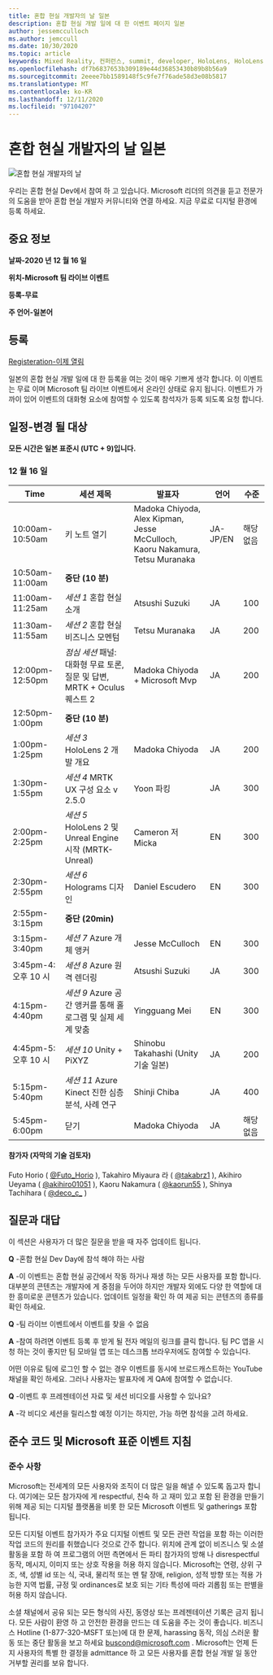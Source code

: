 ```yaml
---
title: 혼합 현실 개발자의 날 일본
description: 혼합 현실 개발 일에 대 한 이벤트 페이지 일본
author: jessemcculloch
ms.author: jemccull
ms.date: 10/30/2020
ms.topic: article
keywords: Mixed Reality, 컨퍼런스, summit, developer, HoloLens, HoloLens 2, Kinect
ms.openlocfilehash: df7b6837653b309189e44d36853430b89b8b56a9
ms.sourcegitcommit: 2eeee7bb1589148f5c9fe7f76ade58d3e08b5817
ms.translationtype: MT
ms.contentlocale: ko-KR
ms.lasthandoff: 12/11/2020
ms.locfileid: "97104207"
---
```

# <a name="mixed-reality-dev-days-japan"></a>혼합 현실 개발자의 날 일본

![혼합 현실 개발자의 날](images/MRDD/MRDevDaysJapanBanner.png)

우리는 혼합 현실 Dev에서 참여 하 고 있습니다. Microsoft 리더의 의견을 듣고 전문가의 도움을 받아 혼합 현실 개발자 커뮤니티와 연결 하세요. 지금 무료로 디지털 환경에 등록 하세요.

## <a name="important-details"></a>중요 정보

**날짜-2020 년 12 월 16 일**

**위치-Microsoft 팀 라이브 이벤트**

**등록-무료**

**주 언어-일본어**

## <a name="registration"></a>등록

[Registeration-이제 열림](https://mixedrealityprod.microsoftcrmportals.com/event/sessions?id=MR_Dev_Days_Japan864059683)

일본의 혼합 현실 개발 일에 대 한 등록을 여는 것이 매우 기쁘게 생각 합니다.  이 이벤트는 무료 이며 Microsoft 팀 라이브 이벤트에서 온라인 상태로 유지 됩니다.  이벤트가 가까이 있어 이벤트의 대화형 요소에 참여할 수 있도록 참석자가 등록 되도록 요청 합니다.

## <a name="schedule---subject-to-change"></a>일정-변경 될 대상

**모든 시간은 일본 표준시 (UTC + 9)입니다.** 



### <a name="december-16th"></a>12 월 16 일
|**Time**|**세션 제목**|**발표자**|**언어**|**수준**|
|---------|---------|---------|---------|---------|
|10:00am-10:50am|키 노트 열기|Madoka Chiyoda, Alex Kipman, Jesse McCulloch, Kaoru Nakamura, Tetsu Muranaka|JA-JP/EN|해당 없음|
|10:50am-11:00am|**중단 (10 분)**||||
|11:00am-11:25am|*세션 1* 혼합 현실 소개|Atsushi Suzuki|JA|100|
|11:30am-11:55am|*세션 2* 혼합 현실 비즈니스 모멘텀|Tetsu Muranaka|JA|200|
|12:00pm-12:50pm|*점심 세션* 패널: 대화형 무료 토론, 질문 및 답변, MRTK + Oculus 퀘스트 2|Madoka Chiyoda + Microsoft Mvp|JA|200|
|12:50pm-1:00pm|**중단 (10 분)**||||
|1:00pm-1:25pm|*세션 3* HoloLens 2 개발 개요|Madoka Chiyoda|JA|200|
|1:30pm-1:55pm|*세션 4* MRTK UX 구성 요소 v 2.5.0|Yoon 파킹|JA|300|
|2:00pm-2:25pm|*세션 5* HoloLens 2 및 Unreal Engine 시작 (MRTK-Unreal)|Cameron 저 Micka|EN|300|
|2:30pm-2:55pm|*세션 6* Holograms 디자인|Daniel Escudero|EN|300|
|2:55pm-3:15pm|**중단 (20min)**||||
|3:15pm-3:40pm|*세션 7* Azure 개체 앵커|Jesse McCulloch|EN|300|
|3:45pm-4: 오후 10 시|*세션 8* Azure 원격 렌더링|Atsushi Suzuki|JA|300|
|4:15pm-4:40pm|*세션 9* Azure 공간 앵커를 통해 홀로그램 및 실제 세계 맞춤|Yingguang Mei|EN|300|
|4:45pm-5: 오후 10 시|*세션 10* Unity + PiXYZ|Shinobu Takahashi (Unity 기술 일본)|JA|200|
|5:15pm-5:40pm|*세션 11* Azure Kinect 진한 심층 분석, 사례 연구|Shinji Chiba|JA|400|
|5:45pm-6:00pm|닫기|Madoka Chiyoda|JA|해당 없음|

#### <a name="contributors-technical-reviewers-for-the-subtitles"></a>참가자 (자막의 기술 검토자)

Futo Horio ( [@Futo_Horio](https://twitter.com/Futo_Horio) ), Takahiro Miyaura 라 ( [@takabrz1](https://twitter.com/takabrz1) ), Akihiro Ueyama ( [@akihiro01051](https://twitter.com/akihiro01051) ), Kaoru Nakamura ( [@kaorun55](https://twitter.com/kaorun55) ), Shinya Tachihara ( [@deco_c_](https://twitter.com/deco_c_) )

## <a name="frequently-asked-questions"></a>질문과 대답
이 섹션은 사용자가 더 많은 질문을 받을 때 자주 업데이트 됩니다.

**Q** -혼합 현실 Dev Day에 참석 해야 하는 사람

**A** -이 이벤트는 혼합 현실 공간에서 작동 하거나 재생 하는 모든 사용자를 포함 합니다. 대부분의 콘텐츠는 개발자에 게 중점을 두어야 하지만 개발자 외에도 다양 한 역할에 대 한 흥미로운 콘텐츠가 있습니다. 업데이트 일정을 확인 하 여 제공 되는 콘텐츠의 종류를 확인 하세요.  

**Q** -팀 라이브 이벤트에서 이벤트를 찾을 수 없음

**A** -참여 하려면 이벤트 등록 후 받게 될 전자 메일의 링크를 클릭 합니다. 팀 PC 앱을 시청 하는 것이 좋지만 팀 모바일 앱 또는 데스크톱 브라우저에도 참여할 수 있습니다.

어떤 이유로 팀에 로그인 할 수 없는 경우 이벤트를 동시에 브로드캐스트하는 YouTube 채널을 확인 하세요. 그러나 사용자는 발표자에 게 QA에 참여할 수 없습니다.

**Q** -이벤트 후 프레젠테이션 자료 및 세션 비디오를 사용할 수 있나요?

**A** -각 비디오 세션을 릴리스할 예정 이기는 하지만, 가능 하면 참석을 고려 하세요.

<!--  
**Q** -  
**A** -  
  
**Q** -  
**A** -  
  
**Q** -  
**A** -  
-->

## <a name="code-of-conduct-and-microsoft-standard-event-guidelines"></a>준수 코드 및 Microsoft 표준 이벤트 지침

### <a name="code-of-conduct"></a>준수 사항 

Microsoft는 전세계의 모든 사용자와 조직이 더 많은 일을 해낼 수 있도록 돕고자 합니다. 여기에는 모든 참가자에 게 respectful, 친숙 하 고 재미 있고 포함 된 환경을 만들기 위해 제공 되는 디지털 플랫폼을 비롯 한 모든 Microsoft 이벤트 및 gatherings 포함 됩니다.

모든 디지털 이벤트 참가자가 주요 디지털 이벤트 및 모든 관련 작업을 포함 하는 이러한 작업 코드의 원리를 취했습니다 것으로 간주 합니다. 위치에 관계 없이 비즈니스 및 소셜 활동을 포함 하 여 프로그램의 어떤 측면에서 든 파티 참가자의 방해 나 disrespectful 동작, 메시지, 이미지 또는 상호 작용을 허용 하지 않습니다. Microsoft는 연령, 상위 구조, 색, 성별 id 또는 식, 국내, 물리적 또는 멘 탈 장애, religion, 성적 방향 또는 적용 가능한 지역 법률, 규정 및 ordinances로 보호 되는 기타 특성에 따라 괴롭힘 또는 판별을 허용 하지 않습니다.  

소셜 채널에서 공유 되는 모든 형식의 사진, 동영상 또는 프레젠테이션 기록은 금지 됩니다. 모든 사람이 환영 하 고 안전한 환경을 만드는 데 도움을 주는 것이 좋습니다. 비즈니스 Hotline (1-877-320-MSFT 또는)에 대 한 문제, harassing 동작, 의심 스러운 활동 또는 중단 활동을 보고 하세요 [buscond@microsoft.com](mailto:buscond@microsoft.com) . Microsoft는 언제 든 지 사용자의 특별 한 결정을 admittance 하 고 모든 사용자를 혼합 현실 개발 일 동안 거부할 권리를 보유 합니다. 

